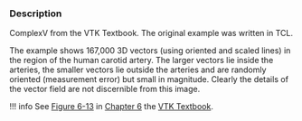 ### Description
ComplexV from the VTK Textbook. The original example was written in TCL.

The example shows 167,000 3D vectors (using oriented and scaled lines) in the region of the human carotid artery. The larger vectors lie inside the arteries, the smaller vectors lie outside the arteries and are randomly oriented (measurement error) but small in magnitude. Clearly the details of the vector field are not discernible from this image.

!!! info
    See [Figure 6-13](/VTKBook/06Chapter6/#Figure%206-13) in [Chapter 6](/VTKBook/06Chapter6) the [VTK Textbook](/VTKBook/01Chapter1).
